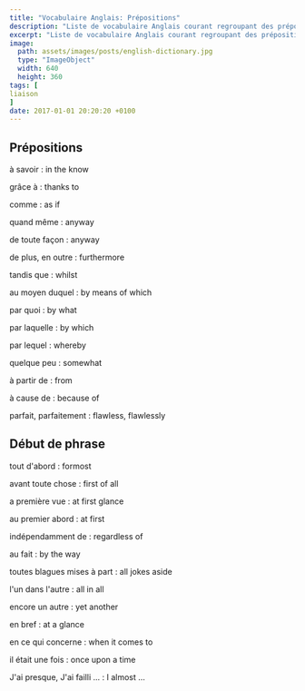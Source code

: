 ```yaml
---
title: "Vocabulaire Anglais: Prépositions"
description: "Liste de vocabulaire Anglais courant regroupant des prépositions difficiles à mémoriser."
excerpt: "Liste de vocabulaire Anglais courant regroupant des prépositions difficiles à mémoriser."
image:
  path: assets/images/posts/english-dictionary.jpg
  type: "ImageObject"
  width: 640
  height: 360
tags: [
liaison
]
date: 2017-01-01 20:20:20 +0100
---
```


## Prépositions

à savoir
: in the know

grâce à
: thanks to

comme
: as if

quand même
: anyway

de toute façon
: anyway

de plus, en outre
: furthermore

tandis que
: whilst

au moyen duquel
: by means of which

par quoi
: by what

par laquelle
: by which

par lequel
: whereby

quelque peu
: somewhat

à partir de
: from

à cause de
: because of

parfait, parfaitement
: flawless, flawlessly



## Début de phrase

tout d'abord
: formost

avant toute chose
: first of all

a première vue
: at first glance

au premier abord
: at first

indépendamment de
: regardless of

au fait
: by the way

toutes blagues mises à part
: all jokes aside

l'un dans l'autre
: all in all

encore un autre
: yet another

en bref
: at a glance

en ce qui concerne
: when it comes to

il était une fois
: once upon a time

J'ai presque, J'ai failli ...
: I almost ...
